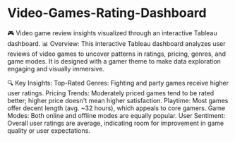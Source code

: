 # Video-Games-Rating-Dashboard
🎮 Video game review insights visualized through an interactive Tableau dashboard.
📊 Overview:
This interactive Tableau dashboard analyzes user reviews of video games to uncover patterns in ratings, pricing, genres, and game modes. It is designed with a gamer theme to make data exploration engaging and visually immersive.

🔍 Key Insights:
Top-Rated Genres: Fighting and party games receive higher user ratings.
Pricing Trends: Moderately priced games tend to be rated better; higher price doesn't mean higher satisfaction.
Playtime: Most games offer decent length (avg. ~32 hours), which appeals to core gamers.
Game Modes: Both online and offline modes are equally popular.
User Sentiment: Overall user ratings are average, indicating room for improvement in game quality or user expectations.
